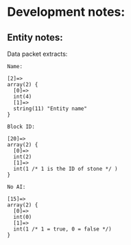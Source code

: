 <h1> Development notes: </h1>

<h2> Entity notes: </h2>

Data packet extracts:

    Name:

    [2]=>
    array(2) {
      [0]=>
      int(4)
      [1]=>
      string(11) "Entity name"
    }

    Block ID:

    [20]=>
    array(2) {
      [0]=>
      int(2)
      [1]=>
      int(1 /* 1 is the ID of stone */ )
    }

    No AI:

    [15]=>
    array(2) {
      [0]=>
      int(0)
      [1]=>
      int(1 /* 1 = true, 0 = false */)
    }
